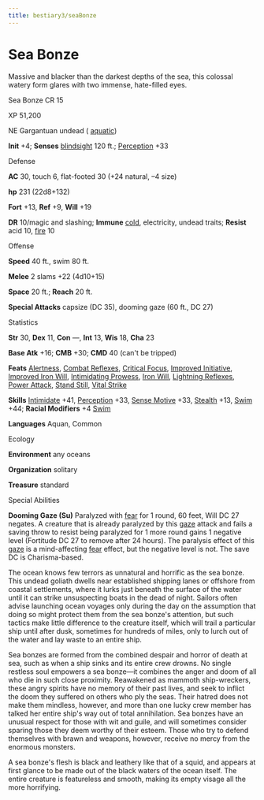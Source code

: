 ```yaml
---
title: bestiary3/seaBonze
---
```

# Sea Bonze

Massive and blacker than the darkest depths of the sea, this colossal watery form glares with two immense, hate-filled eyes.

Sea Bonze CR 15

XP 51,200

NE Gargantuan undead ( [aquatic](monsters/creatureTypes#_aquatic-subtype))

**Init** +4; **Senses** [blindsight](monsters/universalMonsterRules#_blindsight) 120 ft.; [Perception](skills/perception#_perception) +33

Defense

**AC** 30, touch 6, flat-footed 30 (+24 natural, –4 size)

**hp** 231 (22d8+132)

**Fort** +13, **Ref** +9, **Will** +19

**DR** 10/magic and slashing; **Immune** [cold](monsters/creatureTypes#_cold-subtype), electricity, undead traits; **Resist** acid 10, [fire](monsters/creatureTypes#_fire-subtype) 10

Offense

**Speed** 40 ft., swim 80 ft.

**Melee** 2 slams +22 (4d10+15)

**Space** 20 ft.; **Reach** 20 ft.

**Special Attacks** capsize (DC 35), dooming gaze (60 ft., DC 27)

Statistics

**Str** 30, **Dex** 11, **Con** —, **Int** 13, **Wis** 18, **Cha** 23

**Base Atk** +16; **CMB** +30; **CMD** 40 (can't be tripped)

**Feats** [Alertness](feats#_alertness), [Combat Reflexes](feats#_combat-reflexes), [Critical Focus](feats#_critical-focus), [Improved Initiative](feats#_improved-initiative), [Improved Iron Will](feats#_improved-iron-will), [Intimidating Prowess](feats#_intimidating-prowess), [Iron Will](feats#_iron-will), [Lightning Reflexes](feats#_lightning-reflexes), [Power Attack](feats#_power-attack), [Stand Still](feats#_stand-still), [Vital Strike](feats#_vital-strike)

**Skills** [Intimidate](skills/intimidate#_intimidate) +41, [Perception](skills/perception#_perception) +33, [Sense Motive](skills/senseMotive#_sense-motive) +33, [Stealth](skills/stealth#_stealth) +13, [Swim](skills/swim#_swim) +44; **Racial Modifiers** +4 [Swim](skills/swim#_swim)

**Languages** Aquan, Common

Ecology

**Environment** any oceans

**Organization** solitary

**Treasure** standard

Special Abilities

**Dooming Gaze (Su)** Paralyzed with [fear](monsters/universalMonsterRules#_fear-(su-or-sp)) for 1 round, 60 feet, Will DC 27 negates. A creature that is already paralyzed by this [gaze](monsters/universalMonsterRules#_gaze) attack and fails a saving throw to resist being paralyzed for 1 more round gains 1 negative level (Fortitude DC 27 to remove after 24 hours). The paralysis effect of this [gaze](monsters/universalMonsterRules#_gaze) is a mind-affecting [fear](monsters/universalMonsterRules#_fear-(su-or-sp)) effect, but the negative level is not. The save DC is Charisma-based.

The ocean knows few terrors as unnatural and horrific as the sea bonze. This undead goliath dwells near established shipping lanes or offshore from coastal settlements, where it lurks just beneath the surface of the water until it can strike unsuspecting boats in the dead of night. Sailors often advise launching ocean voyages only during the day on the assumption that doing so might protect them from the sea bonze's attention, but such tactics make little difference to the creature itself, which will trail a particular ship until after dusk, sometimes for hundreds of miles, only to lurch out of the water and lay waste to an entire ship.

Sea bonzes are formed from the combined despair and horror of death at sea, such as when a ship sinks and its entire crew drowns. No single restless soul empowers a sea bonze—it combines the anger and doom of all who die in such close proximity. Reawakened as mammoth ship-wreckers, these angry spirits have no memory of their past lives, and seek to inflict the doom they suffered on others who ply the seas. Their hatred does not make them mindless, however, and more than one lucky crew member has talked her entire ship's way out of total annihilation. Sea bonzes have an unusual respect for those with wit and guile, and will sometimes consider sparing those they deem worthy of their esteem. Those who try to defend themselves with brawn and weapons, however, receive no mercy from the enormous monsters.

A sea bonze's flesh is black and leathery like that of a squid, and appears at first glance to be made out of the black waters of the ocean itself. The entire creature is featureless and smooth, making its empty visage all the more horrifying.

